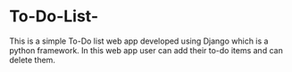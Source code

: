 # To-Do-List-
This is a simple To-Do list web app developed using Django which is a python framework. In this web app user can add their to-do items and can delete them.
